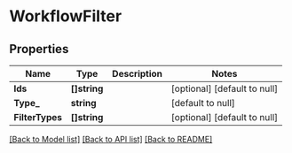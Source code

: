 # WorkflowFilter

## Properties
Name | Type | Description | Notes
------------ | ------------- | ------------- | -------------
**Ids** | **[]string** |  | [optional] [default to null]
**Type_** | **string** |  | [default to null]
**FilterTypes** | **[]string** |  | [optional] [default to null]

[[Back to Model list]](../README.md#documentation-for-models) [[Back to API list]](../README.md#documentation-for-api-endpoints) [[Back to README]](../README.md)

